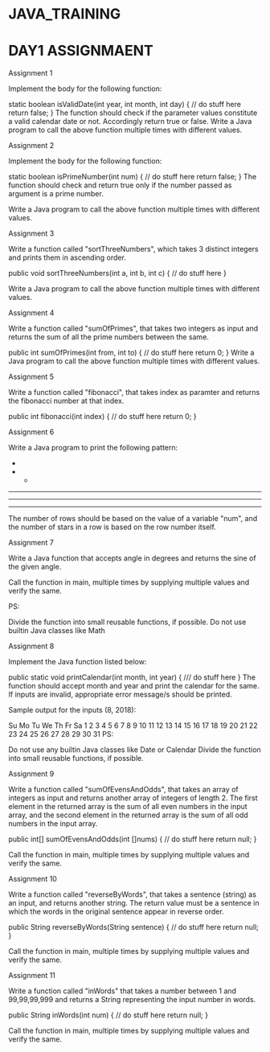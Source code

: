 # JAVA_TRAINING

# DAY1 ASSIGNMAENT
Assignment 1

Implement the body for the following function:

static boolean isValidDate(int year, int month, int day) {
	// do stuff here
	return false;
}
The function should check if the parameter values constitute a valid calendar date or not. Accordingly return true or false.
Write a Java program to call the above function multiple times with different values.

Assignment 2

Implement the body for the following function:

static boolean isPrimeNumber(int num) {
	// do stuff here
	return false;
}
The function should check and return true only if the number passed as argument is a prime number.

Write a Java program to call the above function multiple times with different values.

Assignment 3

Write a function called "sortThreeNumbers", which takes 3 distinct integers and prints them in ascending order.

public void sortThreeNumbers(int a, int b, int c) {
	// do stuff here
}

Write a Java program to call the above function multiple times with different values.

Assignment 4

Write a function called "sumOfPrimes", that takes two integers as input and returns the sum of all the prime numbers between the same.

public int sumOfPrimes(int from, int to) {
	// do stuff here
	return 0;
}
Write a Java program to call the above function multiple times with different values.

Assignment 5

Write a function called "fibonacci", that takes index as paramter and returns the fibonacci number at that index.

public int fibonacci(int index) {
	// do stuff here
	return 0;
}

Assignment 6

Write a Java program to print the following pattern:

*
* *
* * *
* * * *
* * * * *

The number of rows should be based on the value of a variable "num", and the number of stars in a row is based on the row number itself.

Assignment 7

Write a Java function that accepts angle in degrees and returns the sine of the given angle.

Call the function in main, multiple times by supplying multiple values and verify the same.

PS:

Divide the function into small reusable functions, if possible.
Do not use builtin Java classes like Math

Assignment 8

Implement the Java function listed below:

public static void printCalendar(int month, int year) {
	/// do stuff here
}
The function should accept month and year and print the calendar for the same. If inputs are invalid, appropriate error message/s should be printed.

Sample output for the inputs (8, 2018):

Su Mo Tu We Th Fr Sa
          1  2  3  4
 5  6  7  8  9 10 11
12 13 14 15 16 17 18
19 20 21 22 23 24 25
26 27 28 29 30 31
PS:

Do not use any builtin Java classes like Date or Calendar
Divide the function into small reusable functions, if possible.

Assignment 9

Write a function called "sumOfEvensAndOdds", that takes an array of integers as input and returns another array of integers of length 2. The first element in the returned array is the sum of all even numbers in the input array, and the second element in the returned array is the sum of all odd numbers in the input array.

public int[] sumOfEvensAndOdds(int []nums) {
	// do stuff here
	return null;
}

Call the function in main, multiple times by supplying multiple values and verify the same.

Assignment 10

Write a function called "reverseByWords", that takes a sentence (string) as an input, and returns another string. The return value must be a sentence in which the words in the original sentence appear in reverse order.

public String reverseByWords(String sentence) {
	// do stuff here
	return null;
}

Call the function in main, multiple times by supplying multiple values and verify the same.

Assignment 11

Write a function called "inWords" that takes a number between 1 and 99,99,99,999 and returns a String representing the input number in words.

public String inWords(int num) {
	// do stuff here
	return null;
}

Call the function in main, multiple times by supplying multiple values and verify the same.
